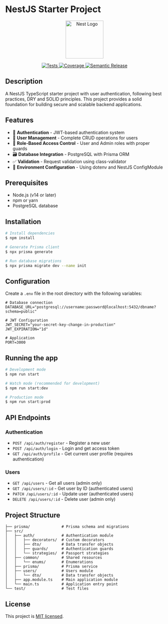 # NestJS Starter Project

<p align="center">
  <a href="http://nestjs.com/" target="blank"><img src="https://nestjs.com/img/logo-small.svg" width="120" alt="Nest Logo" /></a>
</p>

<p align="center">
  <a href="https://github.com/dhiazfathra/nestjs-starter/actions/workflows/test.yml">
    <img src="https://github.com/dhiazfathra/nestjs-starter/actions/workflows/test.yml/badge.svg" alt="Tests" />
  </a>
  <a href="https://codecov.io/gh/dhiazfathra/nestjs-starter">
    <img src="https://codecov.io/gh/dhiazfathra/nestjs-starter/branch/main/graph/badge.svg" alt="Coverage" />
  </a>
  <a href="https://github.com/dhiazfathra/nestjs-starter/actions/workflows/semantic-release.yml">
    <img src="https://github.com/dhiazfathra/nestjs-starter/actions/workflows/semantic-release.yml/badge.svg" alt="Semantic Release" />
  </a>
</p>

## Description

A NestJS TypeScript starter project with user authentication, following best practices, DRY and SOLID principles. This project provides a solid foundation for building secure and scalable backend applications.

## Features

- 🔐 **Authentication** - JWT-based authentication system
- 👤 **User Management** - Complete CRUD operations for users
- 🔑 **Role-Based Access Control** - User and Admin roles with proper guards
- 🗃️ **Database Integration** - PostgreSQL with Prisma ORM
- ✅ **Validation** - Request validation using class-validator
- 🔄 **Environment Configuration** - Using dotenv and NestJS ConfigModule

## Prerequisites

- Node.js (v14 or later)
- npm or yarn
- PostgreSQL database

## Installation

```bash
# Install dependencies
$ npm install

# Generate Prisma client
$ npx prisma generate

# Run database migrations
$ npx prisma migrate dev --name init
```

## Configuration

Create a `.env` file in the root directory with the following variables:

```env
# Database connection
DATABASE_URL="postgresql://username:password@localhost:5432/dbname?schema=public"

# JWT Configuration
JWT_SECRET="your-secret-key-change-in-production"
JWT_EXPIRATION="1d"

# Application
PORT=3000
```

## Running the app

```bash
# Development mode
$ npm run start

# Watch mode (recommended for development)
$ npm run start:dev

# Production mode
$ npm run start:prod
```

## API Endpoints

### Authentication
- `POST /api/auth/register` - Register a new user
- `POST /api/auth/login` - Login and get access token
- `GET /api/auth/profile` - Get current user profile (requires authentication)

### Users
- `GET /api/users` - Get all users (admin only)
- `GET /api/users/:id` - Get user by ID (authenticated users)
- `PATCH /api/users/:id` - Update user (authenticated users)
- `DELETE /api/users/:id` - Delete user (admin only)

## Project Structure

```
├── prisma/              # Prisma schema and migrations
├── src/
│   ├── auth/            # Authentication module
│   │   ├── decorators/  # Custom decorators
│   │   ├── dto/         # Data transfer objects
│   │   ├── guards/      # Authentication guards
│   │   └── strategies/  # Passport strategies
│   ├── common/          # Shared resources
│   │   └── enums/       # Enumerations
│   ├── prisma/          # Prisma service
│   ├── users/           # Users module
│   │   └── dto/         # Data transfer objects
│   ├── app.module.ts    # Main application module
│   └── main.ts          # Application entry point
└── test/                # Test files
```

## License

This project is [MIT licensed](LICENSE).
